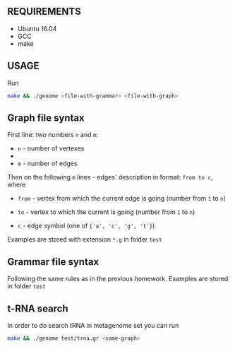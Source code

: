 ## REQUIREMENTS
* Ubuntu 16.04
* GCC
* make

## USAGE
Run
```bash
make && ./genome <file-with-grammar> <file-with-graph>
```

## Graph file syntax
First line: two numbers `n` and `m`:

* `n` - number of vertexes
* 
* `m` - number of edges

Then on the following `m` lines - edges' description in format: `from to c`, where

* `from` - vertex from which the current edge is going (number from `1` to `n`)

* `to` - vertex to which the current is going (number from `1` to `n`)

* `c` - edge symbol (one of `{'a', 'c', 'g', 't'}`)

Examples are stored with extension `*.g` in folder `test`

## Grammar file syntax
Following the same rules as in the previous homework. Examples are stored in folder `test`

## t-RNA search
In order to do search tRNA in metagenome set <some-graph> you can run
```bash
make && ./genome test/trna.gr <some-graph>
```

